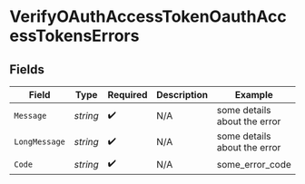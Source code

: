 # VerifyOAuthAccessTokenOauthAccessTokensErrors


## Fields

| Field                        | Type                         | Required                     | Description                  | Example                      |
| ---------------------------- | ---------------------------- | ---------------------------- | ---------------------------- | ---------------------------- |
| `Message`                    | *string*                     | :heavy_check_mark:           | N/A                          | some details about the error |
| `LongMessage`                | *string*                     | :heavy_check_mark:           | N/A                          | some details about the error |
| `Code`                       | *string*                     | :heavy_check_mark:           | N/A                          | some_error_code              |